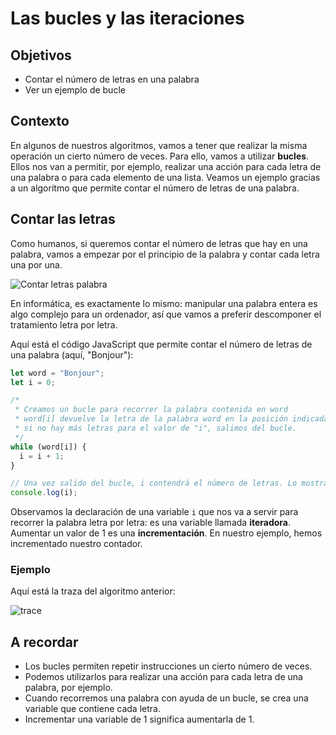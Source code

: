 # Las bucles y las iteraciones

## Objetivos

- Contar el número de letras en una palabra
- Ver un ejemplo de bucle

## Contexto

En algunos de nuestros algoritmos, vamos a tener que realizar la misma operación un cierto número de veces. Para ello, vamos a utilizar **bucles**. Ellos nos van a permitir, por ejemplo, realizar una acción para cada letra de una palabra o para cada elemento de una lista. Veamos un ejemplo gracias a un algoritmo que permite contar el número de letras de una palabra.

## Contar las letras

Como humanos, si queremos contar el número de letras que hay en una palabra, vamos a empezar por el principio de la palabra y contar cada letra una por una.

![Contar letras palabra](./05-Contar-letras-palabra/img/compte.png)

En informática, es exactamente lo mismo: manipular una palabra entera es algo complejo para un ordenador, así que vamos a preferir descomponer el tratamiento letra por letra.

Aquí está el código JavaScript que permite contar el número de letras de una palabra (aquí, "Bonjour"):

```javascript
let word = "Bonjour";
let i = 0;

/*
 * Creamos un bucle para recorrer la palabra contenida en word
 * word[i] devuelve la letra de la palabra word en la posición indicada por "i", por ejemplo: 0 = "B"
 * si no hay más letras para el valor de "i", salimos del bucle.
 */
while (word[i]) {
  i = i + 1;
}

// Una vez salido del bucle, i contendrá el número de letras. Lo mostramos con console.log:
console.log(i);
```

Observamos la declaración de una variable `i` que nos va a servir para recorrer la palabra letra por letra: es una variable llamada **iteradora**. Aumentar un valor de 1 es una **incrementación**. En nuestro ejemplo, hemos incrementado nuestro contador.

### Ejemplo

Aquí está la traza del algoritmo anterior:

![trace](./05-Contar-letras-palabra/img/algo-bonjour.png)

## A recordar

- Los bucles permiten repetir instrucciones un cierto número de veces.
- Podemos utilizarlos para realizar una acción para cada letra de una palabra, por ejemplo.
- Cuando recorremos una palabra con ayuda de un bucle, se crea una variable que contiene cada letra.
- Incrementar una variable de 1 significa aumentarla de 1.